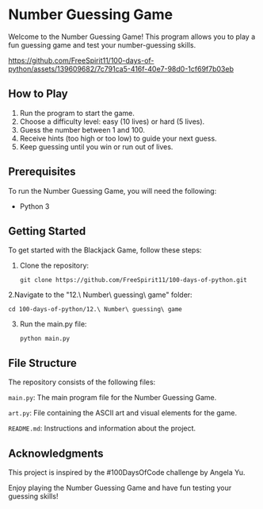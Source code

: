 # Number Guessing Game

Welcome to the Number Guessing Game! This program allows you to play a fun guessing game and test your number-guessing skills.

https://github.com/FreeSpirit11/100-days-of-python/assets/139609682/7c791ca5-416f-40e7-98d0-1cf69f7b03eb

## How to Play

1. Run the program to start the game.
2. Choose a difficulty level: easy (10 lives) or hard (5 lives).
3. Guess the number between 1 and 100.
4. Receive hints (too high or too low) to guide your next guess.
5. Keep guessing until you win or run out of lives.

## Prerequisites

To run the Number Guessing Game, you will need the following:

- Python 3

## Getting Started

To get started with the Blackjack Game, follow these steps:

1. Clone the repository:
   ```shell
   git clone https://github.com/FreeSpirit11/100-days-of-python.git
2.Navigate to the "12.\ Number\ guessing\ game" folder:
   ```shell
cd 100-days-of-python/12.\ Number\ guessing\ game
   ```
3. Run the main.py file:
   ```shell
   python main.py

## File Structure
The repository consists of the following files:

`main.py`: The main program file for the Number Guessing Game.

`art.py`: File containing the ASCII art and visual elements for the game.

`README.md`: Instructions and information about the project.

## Acknowledgments
This project is inspired by the #100DaysOfCode challenge by Angela Yu. 

Enjoy playing the Number Guessing Game and have fun testing your guessing skills!
